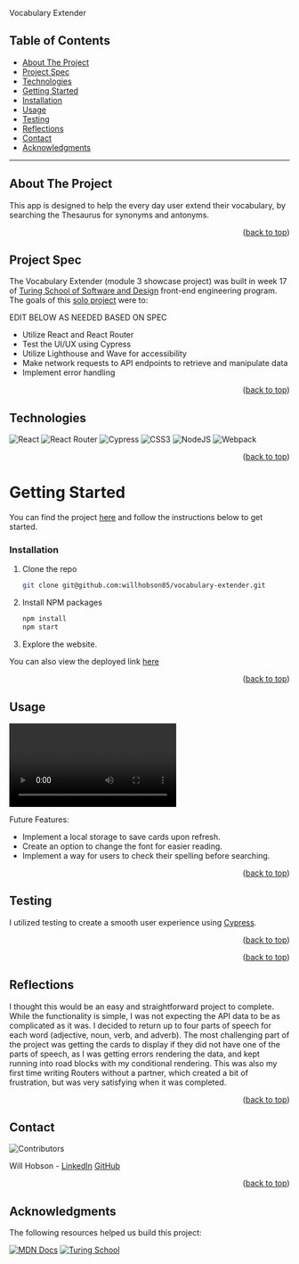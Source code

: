 <a name="readme-top"></a>

Vocabulary Extender

## Table of Contents

- [About The Project](#about-the-project)
- [Project Spec](#project-spec)
- [Technologies](#technologies)
- [Getting Started](#getting-started)
- [Installation](#installation)
- [Usage](#usage)
- [Testing](#testing)
- [Reflections](#reflections)
- [Contact](#contact)
- [Acknowledgments](#acknowledgments)

---

## About The Project

This app is designed to help the every day user extend their vocabulary, by searching the Thesaurus for synonyms and antonyms.

<p align="right">(<a href="#readme-top">back to top</a>)</p>

## Project Spec

The Vocabulary Extender (module 3 showcase project) was built in week 17 of [Turing School of Software and Design](https://turing.edu/) front-end engineering program. The goals of this [solo project](https://frontend.turing.edu/projects/module-3/showcase.html) were to:

EDIT BELOW AS NEEDED BASED ON SPEC
- Utilize React and React Router
- Test the UI/UX using Cypress
- Utilize Lighthouse and Wave for accessibility
- Make network requests to API endpoints to retrieve and manipulate data
- Implement error handling

<p align="right">(<a href="#readme-top">back to top</a>)</p>

## Technologies

![React](https://img.shields.io/badge/React-20232A?style=for-the-badge&logo=react&logoColor=61DAFB)
![React Router](https://img.shields.io/badge/React_Router-CA4245?style=for-the-badge&logo=react-router&logoColor=white)
![Cypress](https://img.shields.io/badge/-cypress-%23E5E5E5?style=for-the-badge&logo=cypress&logoColor=058a5e)
![CSS3](https://img.shields.io/badge/css3-%231572B6.svg?style=for-the-badge&logo=css3&logoColor=white)
![NodeJS](https://img.shields.io/badge/node.js-6DA55F?style=for-the-badge&logo=node.js&logoColor=white)
![Webpack](https://img.shields.io/badge/webpack-%238DD6F9.svg?style=for-the-badge&logo=webpack&logoColor=black)

<p align="right">(<a href="#readme-top">back to top</a>)</p>

<!-- GETTING STARTED -->

# Getting Started

You can find the project [here](https://github.com/willhobson85/vocabulary-extender) and follow the instructions below to get started.

### Installation

1. Clone the repo
   ```sh
   git clone git@github.com:willhobson85/vocabulary-extender.git
   ```
2. Install NPM packages
   ```sh
   npm install
   npm start
   ```
3. Explore the website.

You can also view the deployed link [here](https://vocabulary-extender.vercel.app/)

<p align="right">(<a href="#readme-top">back to top</a>)</p>

<!-- USAGE EXAMPLES -->

## Usage

![Vocabulary Extender](https://user-images.githubusercontent.com/99286590/201571682-34a40d0c-131f-4225-8676-65e9d6ced458.mov)

Future Features:
- Implement a local storage to save cards upon refresh.
- Create an option to change the font for easier reading.
- Implement a way for users to check their spelling before searching.


<p align="right">(<a href="#readme-top">back to top</a>)</p>

## Testing

I utilized testing to create a smooth user experience using [Cypress](https://www.cypress.io/).

<p align="right">(<a href="#readme-top">back to top</a>)</p>

<p align="right">(<a href="#readme-top">back to top</a>)</p>

## Reflections

I thought this would be an easy and straightforward project to complete. While the functionality is simple, I was not expecting the API data to be as complicated as it was. I decided to return up to four parts of speech for each word (adjective, noun, verb, and adverb). The most challenging part of the project was getting the cards to display if they did not have one of the parts of speech, as I was getting errors rendering the data, and kept running into road blocks with my conditional rendering. This was also my first time writing Routers without a partner, which created a bit of frustration, but was very satisfying when it was completed.

<p align="right">(<a href="#readme-top">back to top</a>)</p>

<!-- CONTACT -->

## Contact

![Contributors][contributors-shield]

Will Hobson - [LinkedIn](https://www.linkedin.com/in/the-william-hobson/) [GitHub](https://github.com/willhobson85)

<p align="right">(<a href="#readme-top">back to top</a>)</p>

<!-- ACKNOWLEDGMENTS -->

## Acknowledgments

The following resources helped us build this project:

[![MDN Docs][mdn-shield]][mdn]
[![Turing School](https://img.shields.io/badge/Turing_School-030303?style=for-the-badge)](https://turing.edu/)


<!-- MARKDOWN LINKS & IMAGES -->
<!-- https://www.markdownguide.org/basic-syntax/#reference-style-links -->

[mdn-shield]: https://img.shields.io/badge/MDN_Web_Docs-black?style=for-the-badge&logo=mdnwebdocs&logoColor=white
[mdn]: https://developer.mozilla.org/en-US/
[contributors-shield]: https://img.shields.io/badge/Contributors-4-2ea44f?style=for-the-badge